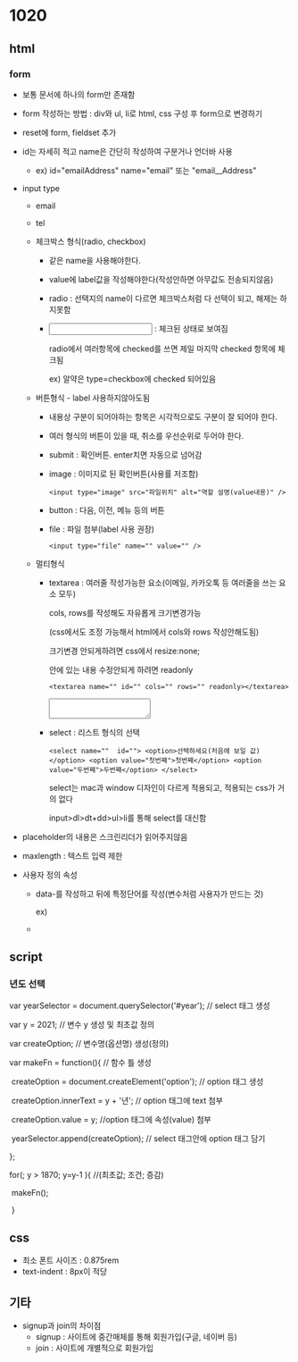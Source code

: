 # 1020

## html

### form

- 보통 문서에 하나의 form만 존재함

- form 작성하는 방법 : div와 ul, li로 html, css 구성 후 form으로 변경하기
- reset에 form, fieldset 추가

- id는 자세히 적고 name은 간단히 작성하여 구분거나 언더바 사용

  - ex) id="emailAddress" name="email" 또는 "email__Address"

- input type

  - email

  - tel

  - 체크박스 형식(radio, checkbox) 

    - 같은 name을 사용해야한다.

    - value에 label값을 작성해야한다(작성안하면 아무값도 전송되지않음)

    - radio : 선택지의 name이 다르면 체크박스처럼 다 선택이 되고, 해제는 하지못함

    - <input type="체크박스" checked> : 체크된 상태로 보여짐

      radio에서 여러항목에 checked를 쓰면 제일 마지막 checked 항목에 체크됨

      ex) 알약은 type=checkbox에 checked 되어있음

  - 버튼형식 - label 사용하지않아도됨

    - 내용상 구분이 되어야하는 항목은 시각적으로도 구분이 잘 되어야 한다.

    - 여러 형식의 버튼이 있을 때, 취소를 우선순위로 두어야 한다.

    - submit : 확인버튼. enter치면 자동으로 넘어감

    - image : 이미지로 된 확인버튼(사용률 저조함)

      `<input type="image" src="파일위치" alt="역할 설명(value내용)" />`

    - button : 다음, 이전, 메뉴 등의 버튼

    - file : 파일 첨부(label 사용 권장)

      `<input type="file" name="" value="" />`

  - 멀티형식

    - textarea : 여러줄 작성가능한 요소(이메일, 카카오톡 등 여러줄을 쓰는 요소 모두)

      cols, rows를 작성해도 자유롭게 크기변경가능

      (css에서도 조정 가능해서 html에서 cols와 rows 작성안해도됨)

      크기변경 안되게하려면 css에서 resize:none;

      안에 있는 내용 수정안되게 하려면 readonly

      `<textarea name="" id="" cols="" rows="" readonly></textarea>`

      <textarea name="" id="" cols="" rows=""></textarea>

    - select : 리스트 형식의 선택

      `<select name=""  id="">
          <option>선택하세요(처음에 보일 값)</option>
          <option value="첫번째">첫번째</option>
          <option value="두번째">두번째</option>
      </select>`

      select는 mac과 window 디자인이 다르게 적용되고, 적용되는 css가 거의 없다

      input>dl>dt+dd>ul>li를 통해 select를 대신함

- placeholder의 내용은 스크린리더가 읽어주지않음

- maxlength : 텍스트 입력 제한

- 사용자 정의 속성

  - data-를 작성하고 뒤에 특정단어를 작성(변수처럼 사용자가 만드는 것)

    ex) <li data-select="">

## script

### 년도 선택

var yearSelector = document.querySelector('#year');  // select 태그 생성

var y = 2021;                                                                        // 변수 y 생성 및 최초값 정의

var createOption;																// 변수명(옵션명) 생성(정의)

var makeFn = function(){ 												    // 함수 틀 생성

​	createOption = document.createElement('option');   // option 태그 생성

​	createOption.innerText = y + '년';  								// option 태그에 text 첨부

​	createOption.value = y; 												   //option 태그에 속성(value) 첨부

​	yearSelector.append(createOption); 							// select 태그안에 option 태그 담기

};



for(; y > 1870; y=y-1 ){              											//(최초값; 조건; 증감)

​      makeFn(); 

​    }



## css

- 최소 폰트 사이즈 : 0.875rem
- text-indent : 8px이 적당



## 기타

- signup과 join의 차이점
  - signup : 사이트에 중간매체를 통해 회원가입(구글, 네이버 등)
  - join : 사이트에 개별적으로 회원가입

